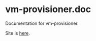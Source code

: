 vm-provisioner.doc
==================

Documentation for vm-provisioner.

Site is [here](http://milewdev.github.io/vm-provisioner.doc/).
